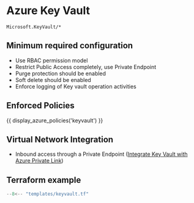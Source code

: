 # Azure Key Vault

```
Microsoft.KeyVault/*
```

## Minimum required configuration

- Use RBAC permission model
- Restrict Public Access completely, use Private Endpoint
- Purge protection should be enabled
- Soft delete should be enabled
- Enforce logging of Key vault operation activities

## Enforced Policies

{{ display_azure_policies('keyvault') }}


## Virtual Network Integration
- Inbound access through a Private Endpoint ([Integrate Key Vault with Azure Private Link](https://learn.microsoft.com/en-us/azure/key-vault/general/private-link-service))

## Terraform example

``` terraform linenums="1"
--8<-- "templates/keyvault.tf"
```